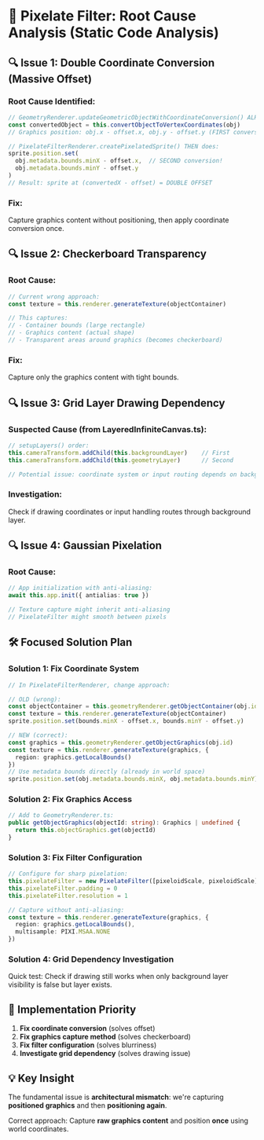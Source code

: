 # 🎯 Pixelate Filter: Root Cause Analysis (Static Code Analysis)

## 🔍 **Issue 1: Double Coordinate Conversion (Massive Offset)**

### **Root Cause Identified:**
```typescript
// GeometryRenderer.updateGeometricObjectWithCoordinateConversion() ALREADY does:
const convertedObject = this.convertObjectToVertexCoordinates(obj)
// Graphics position: obj.x - offset.x, obj.y - offset.y (FIRST conversion)

// PixelateFilterRenderer.createPixelatedSprite() THEN does:
sprite.position.set(
  obj.metadata.bounds.minX - offset.x,  // SECOND conversion!
  obj.metadata.bounds.minY - offset.y
)
// Result: sprite at (convertedX - offset) = DOUBLE OFFSET
```

### **Fix:** 
Capture graphics content without positioning, then apply coordinate conversion once.

## 🔍 **Issue 2: Checkerboard Transparency**

### **Root Cause:**
```typescript
// Current wrong approach:
const texture = this.renderer.generateTexture(objectContainer)

// This captures:
// - Container bounds (large rectangle)
// - Graphics content (actual shape)
// - Transparent areas around graphics (becomes checkerboard)
```

### **Fix:**
Capture only the graphics content with tight bounds.

## 🔍 **Issue 3: Grid Layer Drawing Dependency**

### **Suspected Cause (from LayeredInfiniteCanvas.ts):**
```typescript
// setupLayers() order:
this.cameraTransform.addChild(this.backgroundLayer)    // First
this.cameraTransform.addChild(this.geometryLayer)      // Second

// Potential issue: coordinate system or input routing depends on background
```

### **Investigation:** 
Check if drawing coordinates or input handling routes through background layer.

## 🔍 **Issue 4: Gaussian Pixelation**

### **Root Cause:**
```typescript
// App initialization with anti-aliasing:
await this.app.init({ antialias: true })

// Texture capture might inherit anti-aliasing
// PixelateFilter might smooth between pixels
```

## 🛠️ **Focused Solution Plan**

### **Solution 1: Fix Coordinate System**
```typescript
// In PixelateFilterRenderer, change approach:

// OLD (wrong):
const objectContainer = this.geometryRenderer.getObjectContainer(obj.id)
const texture = this.renderer.generateTexture(objectContainer)
sprite.position.set(bounds.minX - offset.x, bounds.minY - offset.y)

// NEW (correct):
const graphics = this.geometryRenderer.getObjectGraphics(obj.id)
const texture = this.renderer.generateTexture(graphics, { 
  region: graphics.getLocalBounds() 
})
// Use metadata bounds directly (already in world space)
sprite.position.set(obj.metadata.bounds.minX, obj.metadata.bounds.minY)
```

### **Solution 2: Fix Graphics Access**
```typescript
// Add to GeometryRenderer.ts:
public getObjectGraphics(objectId: string): Graphics | undefined {
  return this.objectGraphics.get(objectId)
}
```

### **Solution 3: Fix Filter Configuration**
```typescript
// Configure for sharp pixelation:
this.pixelateFilter = new PixelateFilter([pixeloidScale, pixeloidScale])
this.pixelateFilter.padding = 0
this.pixelateFilter.resolution = 1

// Capture without anti-aliasing:
const texture = this.renderer.generateTexture(graphics, {
  region: graphics.getLocalBounds(),
  multisample: PIXI.MSAA.NONE
})
```

### **Solution 4: Grid Dependency Investigation**
Quick test: Check if drawing still works when only background layer visibility is false but layer exists.

## 🎯 **Implementation Priority**

1. **Fix coordinate conversion** (solves offset)
2. **Fix graphics capture method** (solves checkerboard)  
3. **Fix filter configuration** (solves blurriness)
4. **Investigate grid dependency** (solves drawing issue)

## 💡 **Key Insight**

The fundamental issue is **architectural mismatch**: we're capturing **positioned graphics** and then **positioning again**. 

Correct approach: Capture **raw graphics content** and position **once** using world coordinates.